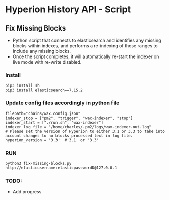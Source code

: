 # Hyperion History API - Script

## Fix Missing Blocks

- Python script that connects to elasticsearch and identifies any missing blocks within indexes, and performs a re-indexing of those ranges to include any missing blocks.
- Once the script completes, it will automatically re-start the indexer on live mode with re-write disabled.

### Install

```
pip3 install sh
pip3 install elasticsearch==7.15.2
```

### Update config files accordingly in python file

```
filepath="chains/wax.config.json"
indexer_stop = ["pm2", "trigger", "wax-indexer", "stop"]
indexer_start = ["./run.sh", "wax-indexer"]
indexer_log_file = "/home/charles/.pm2/logs/wax-indexer-out.log"
# Please set the version of Hyperion to either 3.1 or 3.3 to take into account changes to no blocks processed text in log file. 
hyperion_version = '3.3'  #'3.1' or '3.3'
```

### RUN

```
python3 fix-missing-blocks.py http://elasticusername:elasticpasswordD@127.0.0.1
```


### TODO:
- Add progress 




